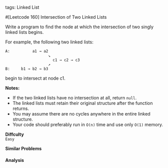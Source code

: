 tags: Linked List

#[Leetcode 160] Intersection of Two Linked Lists  

Write a program to find the node at which the intersection of two singly linked lists begins.


For example, the following two linked lists:

    A:          a1 → a2
                       ↘
                         c1 → c2 → c3
                       ↗            
    B:     b1 → b2 → b3
begin to intersect at node c1.


**Notes:**

 * If the two linked lists have no intersection at all, return `null`.
 * The linked lists must retain their original structure after the function returns.
 * You may assume there are no cycles anywhere in the entire linked structure.
 * Your code should preferably run in `O(n)` time and use only `O(1)` memory.

**Diffculty**  
`Easy`

**Similar Problems**  


#### Analysis
